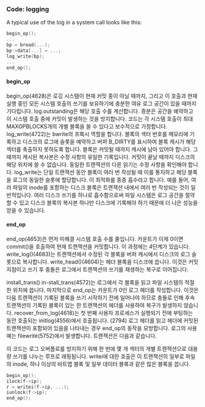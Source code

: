 ### Code: logging

A typical use of the log in a system call looks like this:

```c
begin_op();
...
bp = bread(...);
bp->data[...] = ...;
log_write(bp);
...
end_op();
```

#### begin_op

begin_op(4628)은 로깅 시스템이 현재 커밋 중이 아닐 때까지, 그리고 이 호출과 현재 실행 중인 모든 시스템 호출의 쓰기를 보유하기에 충분한 여유 로그 공간이 있을 때까지 기다립니다. log.outstanding은 해당 호출 수를 계산합니다. 증분은 공간을 예약하고 이 시스템 호출 중에 커밋이 발생하는 것을 방지합니다. 코드는 각 시스템 호출이 최대 MAXOPBLOCKS개의 개별 블록을 쓸 수 있다고 보수적으로 가정합니다.
log_write(4722)는 bwrite의 프록시 역할을 합니다. 블록의 섹터 번호를 메모리에 기록하고 디스크의 로그에 슬롯을 예약하고 버퍼 B_DIRTY를 표시하여 블록 캐시가 해당 섹터를 축출하지 못하도록 합니다. 블록은 커밋될 때까지 캐시에 남아 있어야 합니다.
그때까지 캐시된 복사본은 수정 사항의 유일한 기록입니다. 커밋이 끝날 때까지 디스크의 해당 위치에 쓸 수 없습니다. 동일한 트랜잭션의 다른 읽기는 수정 사항을 확인해야 합니다. log_write는 단일 트랜잭션 동안 블록이 여러 번 작성될 때 이를 통지하고 해당 블록을 로그의 동일한 슬롯에 할당합니다. 이 최적화를 종종 흡수라고 합니다. 예를 들어, 여러 파일의 inode를 포함하는 디스크 블록은 트랜잭션 내에서 여러 번 작성되는 것이 일반적입니다. 여러 디스크 쓰기를 하나로 흡수함으로써 파일 시스템은 로그 공간을 절약할 수 있고 디스크 블록의 복사본 하나만 디스크에 기록해야 하기 때문에 더 나은 성능을 얻을 수 있습니다.

#### end_op

end_op(4653)은 먼저 미해결 시스템 호출 수를 줄입니다. 카운트가 이제 0이면 commit()을 호출하여 현재 트랜잭션을 커밋합니다. 이 과정에는 4단계가 있습니다. write_log()(4683)는 트랜잭션에서 수정된 각 블록을 버퍼 캐시에서 디스크의 로그 슬롯으로 복사합니다. write_head()(4604)는 헤더 블록을 디스크에 씁니다. 이것은 커밋 지점이고 쓰기 후 충돌은 로그에서 트랜잭션의 쓰기를 재생하는 복구로 이어집니다. 

install_trans() in-stall_trans(4572)는 로그에서 각 블록을 읽고 파일 시스템의 적절한 위치에 씁니다. 마지막으로 end_op는 카운트가 0인 로그 헤더를 작성합니다. 이것은 다음 트랜잭션이 기록된 블록을 쓰기 시작하기 전에 일어나야 하므로 충돌로 인해 후속 트랜잭션의 기록된 블록이 있는 한 트랜잭션의 헤더를 사용하여 복구가 발생하지 않습니다.
recover_from_log(4618)는 첫 번째 사용자 프로세스가 실행되기 전에 부팅하는 동안 호출되는 initlog(4556)에서 호출됩니다. (2794) 로그 헤더를 읽고 헤더에 커밋된 트랜잭션이 포함되어 있음을 나타내는 경우 end_op의 동작을 모방합니다.
로그의 사용 예는 filewrite(5752)에서 발생합니다. 트랜잭션은 다음과 같습니다.


이 코드는 로그 오버플로를 방지하기 위해 한 번에 몇 개 섹터의 개별 트랜잭션으로 대용량 쓰기를 나누는 루프로 래핑됩니다. writei에 대한 호출은 이 트랜잭션의 일부로 파일의 inode, 하나 이상의 비트맵 블록 및 일부 데이터 블록과 같은 많은 블록을 씁니다.





```c
begin_op();
ilock(f->ip);
r = writei(f->ip, ...);
iunlock(f->ip);
end_op();
```

